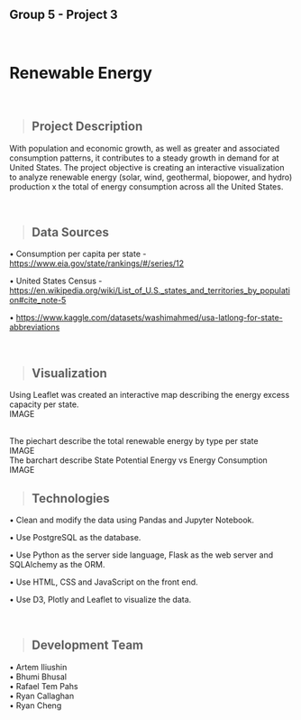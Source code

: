 ## Group 5 - Project 3
<br>

# **Renewable Energy**

<br>

> ## Project Description
With population and economic growth, as well as greater and associated consumption patterns, it contributes to a steady growth in demand for at United States. The project objective is creating an interactive visualization to analyze renewable energy (solar, wind, geothermal, biopower, and hydro) production x the total of energy consumption across all the United States.

<br>

> ## Data Sources

• Consumption per capita per state - https://www.eia.gov/state/rankings/#/series/12

• United States Census - https://en.wikipedia.org/wiki/List_of_U.S._states_and_territories_by_population#cite_note-5

• https://www.kaggle.com/datasets/washimahmed/usa-latlong-for-state-abbreviations

<br>

>## Visualization
Using Leaflet was created an interactive map describing the energy excess capacity per state.
<br>
IMAGE


<br>
The piechart describe the total renewable energy by type per state
<br>
IMAGE


<br>
The barchart describe State Potential Energy vs Energy Consumption
<br>
IMAGE

<br>

> ## Technologies
• Clean and modify the data using Pandas and Jupyter Notebook.

• Use PostgreSQL as the database.

• Use Python as the server side language, Flask as the web server and SQLAlchemy as the ORM.

• Use HTML, CSS and JavaScript on the front end.

• Use D3, Plotly and Leaflet to visualize the data.

<br>

> ## Development Team
• Artem Iliushin
<br>
• Bhumi Bhusal
<br>
• Rafael Tem Pahs
<br>
• Ryan Callaghan
<br>
• Ryan Cheng
